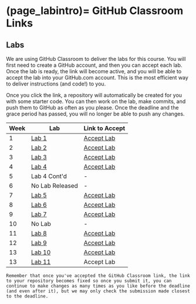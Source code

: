 (page_labintro)=
GitHub Classroom Links
=======================

<head>
    <base target="_blank">
</head>

## Labs

We are using GitHub Classroom to deliver the labs for this course.
You will first need to create a GitHub account, and then you can accept each lab.
Once the lab is ready, the link will become active, and you will be able to accept the lab into your GitHub.com account.
This is the most efficient way to deliver instructions (and code!) to you.

Once you click the link, a repository will automatically be created for you with some starter code.
You can then work on the lab, make commits, and push them to GitHub as often as you please. 
Once the deadline and the grace period has passed, you will no longer be able to push any changes.

| Week | Lab                            | Link to Accept                                        |
|------|--------------------------------|-------------------------------------------------------|
| 1    | [Lab 1](week02/lab/README.md)  | [Accept Lab](https://classroom.github.com/a/e0e0KLfH) |
| 2    | [Lab 2](week03/lab/README.md)  | [Accept Lab](https://classroom.github.com/a/xteRPFXp) |
| 3    | [Lab 3](week04/lab/README.md)  | [Accept Lab](https://classroom.github.com/a/i_hbNhAT) |
| 4    | [Lab 4](week05/lab/README.md)  | [Accept Lab](https://classroom.github.com/a/dxsiuHXb) |
| 5    | Lab 4 Cont'd                   | -                                                     |
| 6    | No Lab Released                | -                                                     |
| 7    | [Lab 5](week07/lab/README.md)  | [Accept Lab](https://classroom.github.com/a/pQQk1wZg) |
| 8    | [Lab 6](week08/lab/README.md)  | [Accept Lab](https://classroom.github.com/a/N1jZCloK) |
| 9    | [Lab 7](week09/lab/README.md)  | [Accept Lab](https://classroom.github.com/a/Za4muPr5) |
| 10   | No Lab                         | -                                                     |
| 11   | [Lab 8](week11/lab/README.md)  | [Accept Lab](https://classroom.github.com/a/4fp2UQ6Q) |
| 12   | [Lab 9](week12/lab/README.md)  | [Accept Lab](https://classroom.github.com/a/Nyvjq83k) |
| 13   | [Lab 10](week13/lab/README.md) | [Accept Lab](https://classroom.github.com/a/XvEt-zGk) |
| 13   | [Lab 11](week14/lab/README.md) | Accept Lab[](https://classroom.github.com/a/2qCk6rnj) |


```{tip}
Remember that once you've accepted the GitHub Classroom link, the link to your repository becomes fixed so once you submit it, you can continue to make changes as many times as you like before the deadline (and even after it), but we may only check the submission made closest to the deadline.
```